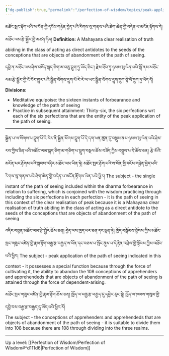 ```yaml
---
{"dg-publish":true,"permalink":"/perfection-of-wisdom/topics/peak-application-of-the-path-of-seeing/"}
---
```


མཐོང་སྤང་རྟོག་པའི་ས་བོན་གྱི་དངོས་གཉེན་བྱེད་པའི་རིགས་སུ་གནས་པའི་ཐེག་ཆེན་གྱི་བདེན་པ་མངོན་རྟོགས་དེ། མཐོང་ལམ་རྩེ་སྦྱོར་གྱི་མཚན་ཉིད།
**Definition:** A Mahayana clear realisation of truth abiding in the class of acting as direct antidotes to the seeds of the conceptions that are objects of abandonment of the path of seeing.

དབྱེ་ན་མཐོང་ལམ་ཤེས་བཟོད་སྐད་ཅིག་མ་བཅུ་དྲུག་ཏུ་ཡོད་ཅིང་། 
རྗེས་ཐོབ་ཏུ་ཉམས་སུ་ལེན་པའི་སྒོ་ནས་མཐོང་ལམ་རྩེ་སྦྱོར་གྱི་ངོ་བོར་གྱུར་པའི་སྦྱིན་སོགས་དྲུག་པོ་རེ་རེ་ལ་ཡང་སྦྱིན་སོགས་དྲུག་དྲུག་སྟེ་སོ་དྲུག་ཏུ་ཡོད་དོ།
**Divisions:**
- Meditative equipoise: the sixteen instants of forbearance and knowledge of the path of seeing
- Practice in subsequent attainment: Thirty-six, the six perfections wrt each of the six perfections that are the entity of the peak application of the path of seeing.

---
སྦྱིན་པ་ལ་སོགས་པ་དྲུག་པོ་རེ་རེར་ནི་སྦྱིན་སོགས་དྲུག་པོ་དེ་དག་ཕན་ཚུན་དུ་བསྡུས་ནས་ཉམས་སུ་ལེན་པའི་ཤེས་རབ་ཀྱིས་ཟིན་པའི་མཐོང་ལམ་སྐད་ཅིག་མ་གཅིག་པ་སྡུག་བསྔལ་ཆོས་བཟོད་ཀྱིས་བསྡུས་པ་དེ་ཆོས་ཅན། རྩེ་མོའི་མངོན་པར་རྟོགས་པའི་སྐབས་འདིར་མཐོང་ལམ་ཡིན་ཏེ། 
མཐོང་སྤང་རྟོག་པའི་ས་བོན་གྱི་དངོས་གཉེན་བྱེད་པའི་རིགས་སུ་གནས་པའི་ཐེག་ཆེན་གྱི་བདེན་པ་མངོན་རྟོགས་ཡིན་པའི་ཕྱིར།
The subject - the single instant of the path of seeing included within the dharma forbearance in relation to suffering, which is conjoined with the wisdom practicing through including the six perfections in each perfection - it is the path of seeing in this context of the clear realisation of peak because it is a Mahayana clear realisation of truth abiding in the class of acting as a direct antidote to the seeds of the conceptions that are objects of abandonment of the path of seeing

འདིར་བསྟན་མཐོང་ལམ་རྩེ་སྦྱོར་ཆོས་ཅན། བྱེད་ལས་ཁྱད་པར་ཅན་དང་ལྡན་ཏེ། 
ཁྱོད་བསྒོམས་སྟོབས་ཀྱིས་མཐོང་སྤང་གཟུང་འཛིན་གྱི་རྣམ་རྟོག་བརྒྱ་རྩ་བརྒྱད་ས་བོན་དང་བཅས་པ་སྤོང་ནུས་པ་དེ་རྟེན་འབྲེལ་གྱི་སྟོབས་ཀྱིས་འཐོབ་པའི་ཕྱིར། 
The subject - peak application of the path of seeing indicated in this context - it possesses a special function because through the force of cultivating it, the ability to abandon the 108 conceptions of apprehenders and apprehendeds that are objects of abandonment of the path of seeing is attained through the force of dependent-arising.

མཐོང་སྤང་གཟུང་འཛིན་གྱི་རྣམ་རྟོག་ཆོས་ཅན། ཁྱོད་ལ་བརྒྱ་རྩ་བརྒྱད་དུ་དབྱེར་རུང་སྟེ། ཁྱོད་ལ་ཁམས་གསུམ་གྱི་དབྱེ་བས་བརྒྱ་རྩ་བརྒྱད་དུ་ཡོད་པའི་ཕྱིར་རོ།  
The subject - the conceptions of apprehenders and apprehendeds that are objects of abandonment of the path of seeing - it is suitable to divide them into 108 because there are 108 through dividing into the three realms.



---
Up a level: [[Perfection of Wisdom/Perfection of Wisdom#^d111d6\|Perfection of Wisdom]]